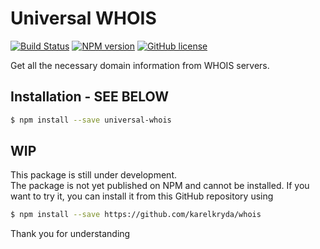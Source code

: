 # Universal WHOIS

[![Build Status](https://travis-ci.com/karelkryda/whois.svg?branch=master)](https://travis-ci.com/github/karelkryda/whois)
[![NPM version](https://img.shields.io/npm/v/universal-whois.svg?colorB=0a7bbb)](https://www.npmjs.com/package/universal-whois)
[![GitHub license](https://img.shields.io/github/license/karelkryda/whois.svg?colorB=0a7bbb)](https://github.com/karelkryda/whois/blob/master/LICENSE)

Get all the necessary domain information from WHOIS servers.

## Installation - SEE BELOW

```bash
$ npm install --save universal-whois
```
## WIP
This package is still under development.
<br>
The package is not yet published on NPM and cannot be installed. If you want to try it, you can install it from this GitHub repository using
```bash
$ npm install --save https://github.com/karelkryda/whois
```

Thank you for understanding
